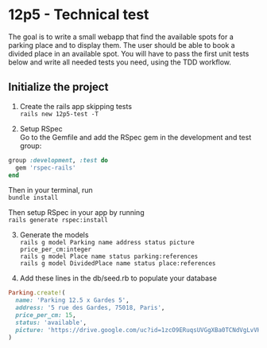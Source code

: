 # 12p5 - Technical test

The goal is to write a small webapp that find the available spots for a parking place and to display them. The user should be able to book a divided place in an available spot.
You will have to pass the first unit tests below and write all needed tests you need, using the TDD workflow.
## Initialize the project

1. Create the rails app skipping tests  
`rails new 12p5-test -T`  

2. Setup RSpec  
Go to the Gemfile and add the RSpec gem in the development and test group:  
```ruby
group :development, :test do  
  gem 'rspec-rails'
end
```  
Then in your terminal, run  
`bundle install` 

Then setup RSpec in your app by running  
`rails generate rspec:install`  

3. Generate the models  
`rails g model Parking name address status picture price_per_cm:integer`  
`rails g model Place name status parking:references`  
`rails g model DividedPlace name status place:references`  

4. Add these lines in the db/seed.rb to populate your database
```ruby
Parking.create!(
  name: 'Parking 12.5 x Gardes 5',
  address: '5 rue des Gardes, 75018, Paris',
  price_per_cm: 15,
  status: 'available',
  picture: 'https://drive.google.com/uc?id=1zcO9ERuqsUVGgXBa0TCNdVgLvVHRvuzf'
)
```  